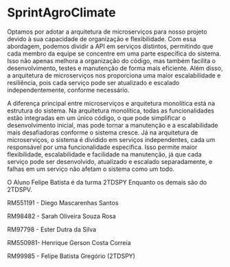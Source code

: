 # SprintAgroClimate

Optamos por adotar a arquitetura de microserviços para nosso projeto devido à sua capacidade de organização e flexibilidade. Com essa abordagem, podemos dividir a API em serviços distintos, permitindo que cada membro da equipe se concentre em uma parte específica do sistema. Isso não apenas melhora a organização do código, mas também facilita o desenvolvimento, testes e manutenção de forma mais eficiente. Além disso, a arquitetura de microserviços nos proporciona uma maior escalabilidade e resiliência, pois cada serviço pode ser atualizado e escalado independentemente, conforme necessário.

A diferença principal entre microserviços e arquitetura monolítica está na estrutura do sistema. Na arquitetura monolítica, todas as funcionalidades estão integradas em um único código, o que pode simplificar o desenvolvimento inicial, mas pode tornar a manutenção e a escalabilidade mais desafiadoras conforme o sistema cresce. Já na arquitetura de microserviços, o sistema é dividido em serviços independentes, cada um responsável por uma funcionalidade específica. Isso permite maior flexibilidade, escalabilidade e facilidade na manutenção, já que cada serviço pode ser desenvolvido, atualizado e escalado separadamente, e falhas em um serviço não afetam o sistema como um todo.

O Aluno Felipe Batista é da turma 2TDSPY Enquanto os demais são do 2TDSPV.

RM551191 - Diego Mascarenhas Santos

RM98482 - Sarah Oliveira Souza Rosa

RM97798 - Ester Dutra da Silva

RM550981- Henrique Gerson Costa Correia

RM99985 - Felipe Batista Gregório (2TDSPY)
